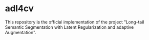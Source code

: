 # adl4cv
This repository is the official implementation of the project "Long-tail Semantic Segmentation with Latent Regularization and adaptive Augmentation".
